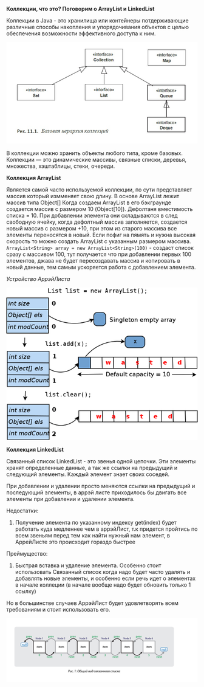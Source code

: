 **Коллекции, что это? Поговорим о ArrayList и LinkedList**  

Коллекции в Java - это хранилища или контейнеры потдерживающие различные способы накопления и упорядочивания
объектов с целью обеспечения возможности эффективного доступа к ним.

<img src="../images/базоваяИерархияКоллеций.jpg"/>

В коллекции можно хранить объекты любого типа, кроме базовых.
Коллекции — это динамические массивы, связные списки, деревья, множества, хэштаблицы,
стеки, очереди.

**Коллекция ArrayList**  

Является самой часто используемой коллекции, по сути представляет массив который измменяет свою длину.
В основе ArrayList лежит массив типа Object[] 
Когда создаем ArrayList в его бэкграунде создается массив с размером 10 (Object[10]).
Дефолтаня вместимость списка = 10.
При добавлении элемента они складываются в след свободную ячейку, когда дефолтный массив заполняется, создается новый массив
с размером +10, при этом из старого массива все элементы переносятся в новый.
Если пофиг на пямять и нужна высокая скорость то можно создать ArrayList с указанным размером массива.
`ArrayList<String> array = new ArrayList<String>(100)` - создаст список сразу с массивом 100, тут получается что при добавлении
первых 100 элементов, джава не будет пересоздавать массив и копировать в новый данные, тем самым ускоряется работа с добавлением
элемента.  

*Устройство АррэйЛиста*

<img src="../images/устройствоArrayList.png"/>  

**Коллекция LinkedList**

Связанный список LinkedList - это звенья одной цепочки. Эти элементы хранят определенные данные, а так же
ссылки на предыдущий и следующий элементы.
Каждый элемент знает своих соседей.

При добавлении и удалении просто меняются ссылки на предыдущий и последующий элементы, в аррэй листе приходилось бы двигать все элементы при
добавлении и удалении элемента.

Недостатки:
1. Получение элемента по указанному индексу get(index) будет работать куда медленнее чем в аррэйЛист, т.к придется пройтись по всем звеньям перед тем
   как найти нужный нам элемент, в АррейЛисте это происходит гораздо быстрее

Преймущество:
1. Быстрая вставка и удаление элемента.
   Особенно стоит использовать Связанный список когда надо будет часто удалять и добавлять новые элементы, и особенно если речь идет о элементах в начале коллеции
   (в начале вообще надо будет обновить только 1 ссылку)

Но в большинстве случаев АррэйЛист будет удовлетворять всем требованиям и стоит использовать его.  

<img src="../images/общийВидLinkedList.jpg"/>  